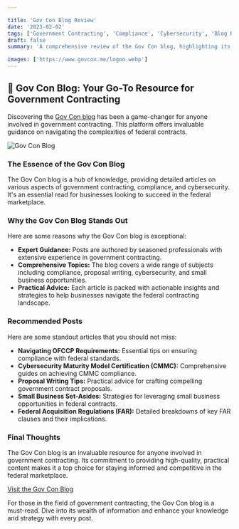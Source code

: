```yaml
---

title: 'Gov Con Blog Review'
date: '2023-02-02'
tags: ['Government Contracting', 'Compliance', 'Cybersecurity', 'Blog Review']
draft: false
summary: 'A comprehensive review of the Gov Con blog, highlighting its practical advice and insights for government contractors.'

images: ['https://www.govcon.me/logoo.webp']
---
```


## 🌟 Gov Con Blog: Your Go-To Resource for Government Contracting

Discovering the [Gov Con blog](https://www.govcon.me/blog) has been a game-changer for anyone involved in government contracting. This platform offers invaluable guidance on navigating the complexities of federal contracts.

![Gov Con Blog](https://www.govcon.me/logoo.webp)

### The Essence of the Gov Con Blog

The Gov Con blog is a hub of knowledge, providing detailed articles on various aspects of government contracting, compliance, and cybersecurity. It's an essential read for businesses looking to succeed in the federal marketplace.

### Why the Gov Con Blog Stands Out

Here are some reasons why the Gov Con blog is exceptional:

- **Expert Guidance:** Posts are authored by seasoned professionals with extensive experience in government contracting.
- **Comprehensive Topics:** The blog covers a wide range of subjects including compliance, proposal writing, cybersecurity, and small business opportunities.
- **Practical Advice:** Each article is packed with actionable insights and strategies to help businesses navigate the federal contracting landscape.

### Recommended Posts

Here are some standout articles that you should not miss:

- **Navigating OFCCP Requirements:** Essential tips on ensuring compliance with federal standards.
- **Cybersecurity Maturity Model Certification (CMMC):** Comprehensive guides on achieving CMMC compliance.
- **Proposal Writing Tips:** Practical advice for crafting compelling government contract proposals.
- **Small Business Set-Asides:** Strategies for leveraging small business opportunities in federal contracts.
- **Federal Acquisition Regulations (FAR):** Detailed breakdowns of key FAR clauses and their implications.

### Final Thoughts

The Gov Con blog is an invaluable resource for anyone involved in government contracting. Its commitment to providing high-quality, practical content makes it a top choice for staying informed and competitive in the federal marketplace.

[Visit the Gov Con Blog](https://www.govcon.me/)

For those in the field of government contracting, the Gov Con blog is a must-read. Dive into its wealth of information and enhance your knowledge and strategy with every post.
